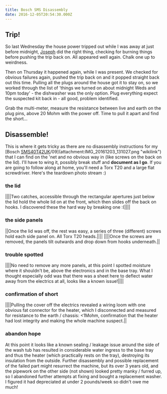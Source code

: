 ```yaml
---
title: Bosch SMS Disassembly
date: 2016-12-05T20:54:30.000Z
---
```

Trip!
-----

So last Wednesday the house power tripped out while I was away at just
before midnight, [Joseph](Joseph "wikilink") did the right thing,
checking for burning things before pushing the trip back on. All
appeared well again. Chalk one up to weirdness.

Then on Thursday it happened again, while I was present. We checked for
obvious failures again, pushed the trip back on and it popped straight
back out this time. Pulling all the plugs around the house got it to
stay on, so we worked through the list of \'things we turned on about
midnight Weds and 10pm today\' - the dishwasher was the only option.
Plug everything expect the suspected kit back in - all good, problem
identified.

Grab the multi-meter, measure the resistance between live and earth on
the plug pins, above 20 Mohm with the power off. Time to pull it apart
and find the short\...

Disassemble!
------------

This is where it gets tricky as there are no disassembly instructions
for my [Bosch
[SMS40T42UK](SMS40T42 "wikilink")/09](attachment:IMG_20161203_131027.png "wikilink")
that I can find on the \'net and no obvious way in (like screws on the
back on the lid). I\'ll have to wing it, possibly break stuff and
**document as I go**. If you are going to follow along at home, you\'ll
need a Torx T20 and a large flat screwdriver. Here\'s the teardown photo
stream :)

### the lid

\|\|\|\|Two catches, accessible through the rectangular apertures just
below the lid hold the whole lid on at the front, which then slides off
the back on hooks. I discovered these the hard way by breaking one
:(\|\|\|\|

### the side panels

\|\|Once the lid was off, the rest was easy, a series of three
(different) screws hold each side panel on. All Torx T20 heads.\|\|\|\|
\|\|\|\|Once the screws are removed, the panels tilt outwards and drop
down from hooks underneath.\|\|

### trouble spotted

\|\|\|\|No need to remove any more panels, at this point I spotted
moisture where it shouldn\'t be, above the electronics and in the base
tray. What I thought especially odd was that there was a sheet here to
deflect water away from the electrics at all, looks like a known
issue!\|\|\|\|

### confirmation of short

\|\|\|\|Pulling the cover off the electrics revealed a wiring loom with
one obvious fat connector for the heater, which I disconnected and
measured for resistance to the earth / chassis: \<1Mohm, confirmation
that the heater had lost integrity and making the whole machine
suspect.\|\|

### abandon hope

At this point it looks like a known sealing / leakage issue around the
side of the wash tub has resulted in considerable water ingress to the
base tray and thus the heater (which practically rests on the tray),
destroying its insulation from the outside. Further disassembly and
possible replacement of the failed part might resurrect the machine, but
its over 3 years old, and the pipework on the other side (not shown)
looked pretty manky / furred up, so I abandoned further attempts at
fixing and bought a replacement washer. I figured it had depreciated at
under 2 pounds/week so didn\'t owe me much!
